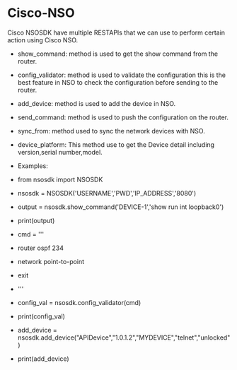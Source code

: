 # Cisco-NSO
Cisco NSOSDK have multiple RESTAPIs that we can use to perform certain action using Cisco NSO.
- show_command: method is used to get the show command from the router.
- config_validator: method is used to validate the configuration this is the best feature in NSO to check the configuration before sending to the router. 
- add_device: method is used to add the device in NSO.
- send_command:  method is used to push the configuration on the router.
- sync_from: method used to sync the network devices with NSO.
- device_platform: This method use to get the Device detail including version,serial number,model.

- Examples: 
- from nsosdk import NSOSDK

- nsosdk = NSOSDK('USERNAME','PWD','IP_ADDRESS','8080')
- output = nsosdk.show_command('DEVICE-1','show run int loopback0')
- print(output)

- cmd = '''
- router ospf 234
- network point-to-point
- exit
- '''
- config_val = nsosdk.config_validator(cmd)
- print(config_val)

- add_device = nsosdk.add_device("APIDevice","1.0.1.2","MYDEVICE","telnet","unlocked")
- print(add_device)
